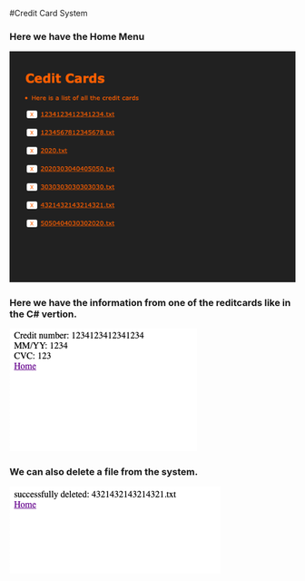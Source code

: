 #Credit Card System

### Here we have the Home Menu
![Pic1](https://github.com/MercantecData/portfolio-Magvib/blob/master/CCServer/pic/pic1.png)
### Here we have the information from one of the reditcards like in the C# vertion.
![Pic1](https://github.com/MercantecData/portfolio-Magvib/blob/master/CCServer/pic/pic2.png)
### We can also delete a file from the system.
![Pic1](https://github.com/MercantecData/portfolio-Magvib/blob/master/CCServer/pic/pic3.png)